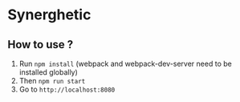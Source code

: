 # Synerghetic

## How to use ?
1. Run `npm install` (webpack and webpack-dev-server need to be installed globally)
2. Then `npm run start`
3. Go to `http://localhost:8080`

